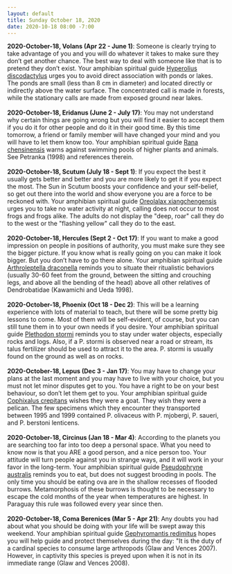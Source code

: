 ```yaml
---
layout: default
title: Sunday October 18, 2020
date: 2020-10-18 08:00 -7:00
---
```


**2020-October-18, Volans (Apr 22 - June 1)**: Someone is clearly trying to take advantage of you and you will do whatever it takes to make sure they don’t get another chance. The best way to deal with someone like that is to pretend they don’t exist. Your amphibian spiritual guide [Hyperolius discodactylus](https://amphibiaweb.org/cgi/amphib_query?where-genus=Hyperolius&where-species=discodactylus) urges you to avoid direct association with ponds or lakes. The ponds are small (less than 8 cm in diameter) and located directly or indirectly above the water surface. The concentrated call is made in forests, while the stationary calls are made from exposed ground near lakes. <br /><br />**2020-October-18, Eridanus (June 2 - July 17)**: You may not understand why certain things are going wrong but you will find it easier to accept them if you do it for other people and do it in their good time. By this time tomorrow, a friend or family member will have changed your mind and you will have to let them know too. Your amphibian spiritual guide [Rana chensinensis](https://amphibiaweb.org/cgi/amphib_query?where-genus=Rana&where-species=chensinensis) warns against swimming pools of higher plants and animals. See Petranka (1998) and references therein. <br /><br />**2020-October-18, Scutum (July 18 - Sept 1)**: If you expect the best it usually gets better and better and you are more likely to get it if you expect the most. The Sun in Scutum boosts your confidence and your self-belief, so get out there into the world and show everyone you are a force to be reckoned with. Your amphibian spiritual guide [Oreolalax xiangchengensis](https://amphibiaweb.org/cgi/amphib_query?where-genus=Oreolalax&where-species=xiangchengensis) urges you to take no water activity at night, calling does not occur to most frogs and frogs alike. The adults do not display the "deep, roar" call they do to the west or the "flashing yellow" call they do to the east. <br /><br />**2020-October-18, Hercules (Sept 2 - Oct 17)**: If you want to make a good impression on people in positions of authority, you must make sure they see the bigger picture. If you know what is really going on you can make it look bigger. But you don’t have to go there alone. Your amphibian spiritual guide [Arthroleptella draconella](https://amphibiaweb.org/cgi/amphib_query?where-genus=Arthroleptella&where-species=draconella) reminds you to situate their ritualistic behaviors (usually 30-60 feet from the ground, between the sitting and crouching legs, and above all the bending of the head) above all other relatives of Dendrobatidae (Kawamichi and Ueda 1998). <br /><br />**2020-October-18, Phoenix (Oct 18 - Dec 2)**: This will be a learning experience with lots of material to teach, but there will be some pretty big lessons to come. Most of them will be self-evident, of course, but you can still tune them in to your own needs if you desire. Your amphibian spiritual guide [Plethodon stormi](https://amphibiaweb.org/cgi/amphib_query?where-genus=Plethodon&where-species=stormi) reminds you to stay under water objects, especially rocks and logs. Also, if a P. stormi is observed near a road or stream, its talus fertilizer should be used to attract it to the area. P. stormi is usually found on the ground as well as on rocks. <br /><br />**2020-October-18, Lepus (Dec 3 - Jan 17)**: You may have to change your plans at the last moment and you may have to live with your choice, but you must not let minor disputes get to you. You have a right to be on your best behaviour, so don’t let them get to you. Your amphibian spiritual guide [Cophixalus crepitans](https://amphibiaweb.org/cgi/amphib_query?where-genus=Cophixalus&where-species=crepitans) wishes they were a goat. They wish they were a pelican. The few specimens which they encounter they transported between 1995 and 1999 contained P. olivaceus with P. mjobergi, P. saueri, and P. berstoni lenticens. <br /><br />**2020-October-18, Circinus (Jan 18 - Mar 4)**: According to the planets you are searching too far into too deep a personal space. What you need to know now is that you ARE a good person, and a nice person too. Your attitude will turn people against you in strange ways, and it will work in your favor in the long-term. Your amphibian spiritual guide [Pseudophryne australis](https://amphibiaweb.org/cgi/amphib_query?where-genus=Pseudophryne&where-species=australis) reminds you to eat, but does not suggest brooding in pools. The only time you should be eating ova are in the shallow recesses of flooded burrows. Metamorphosis of these burrows is thought to be necessary to escape the cold months of the year when temperatures are highest. In Paraguay this rule was followed every year since then. <br /><br />**2020-October-18, Coma Berenices (Mar 5 - Apr 21)**: Any doubts you had about what you should be doing with your life will be swept away this weekend. Your amphibian spiritual guide [Gephyromantis redimitus](https://amphibiaweb.org/cgi/amphib_query?where-genus=Gephyromantis&where-species=redimitus) hopes you will help guide and protect themselves during the day: "It is the duty of a cardinal species to consume large arthropods (Glaw and Vences 2007). However, in captivity this species is preyed upon when it is not in its immediate range (Glaw and Vences 2008). <br /><br />